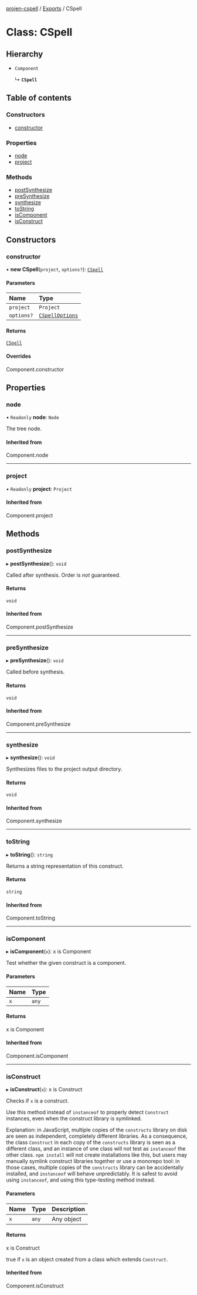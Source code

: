 [projen-cspell](../README.md) / [Exports](../modules.md) / CSpell

# Class: CSpell

## Hierarchy

- `Component`

  ↳ **`CSpell`**

## Table of contents

### Constructors

- [constructor](CSpell.md#constructor)

### Properties

- [node](CSpell.md#node)
- [project](CSpell.md#project)

### Methods

- [postSynthesize](CSpell.md#postsynthesize)
- [preSynthesize](CSpell.md#presynthesize)
- [synthesize](CSpell.md#synthesize)
- [toString](CSpell.md#tostring)
- [isComponent](CSpell.md#iscomponent)
- [isConstruct](CSpell.md#isconstruct)

## Constructors

### constructor

• **new CSpell**(`project`, `options?`): [`CSpell`](CSpell.md)

#### Parameters

| Name | Type |
| :------ | :------ |
| `project` | `Project` |
| `options?` | [`CSpellOptions`](../interfaces/CSpellOptions.md) |

#### Returns

[`CSpell`](CSpell.md)

#### Overrides

Component.constructor

## Properties

### node

• `Readonly` **node**: `Node`

The tree node.

#### Inherited from

Component.node

___

### project

• `Readonly` **project**: `Project`

#### Inherited from

Component.project

## Methods

### postSynthesize

▸ **postSynthesize**(): `void`

Called after synthesis. Order is *not* guaranteed.

#### Returns

`void`

#### Inherited from

Component.postSynthesize

___

### preSynthesize

▸ **preSynthesize**(): `void`

Called before synthesis.

#### Returns

`void`

#### Inherited from

Component.preSynthesize

___

### synthesize

▸ **synthesize**(): `void`

Synthesizes files to the project output directory.

#### Returns

`void`

#### Inherited from

Component.synthesize

___

### toString

▸ **toString**(): `string`

Returns a string representation of this construct.

#### Returns

`string`

#### Inherited from

Component.toString

___

### isComponent

▸ **isComponent**(`x`): x is Component

Test whether the given construct is a component.

#### Parameters

| Name | Type |
| :------ | :------ |
| `x` | `any` |

#### Returns

x is Component

#### Inherited from

Component.isComponent

___

### isConstruct

▸ **isConstruct**(`x`): x is Construct

Checks if `x` is a construct.

Use this method instead of `instanceof` to properly detect `Construct`
instances, even when the construct library is symlinked.

Explanation: in JavaScript, multiple copies of the `constructs` library on
disk are seen as independent, completely different libraries. As a
consequence, the class `Construct` in each copy of the `constructs` library
is seen as a different class, and an instance of one class will not test as
`instanceof` the other class. `npm install` will not create installations
like this, but users may manually symlink construct libraries together or
use a monorepo tool: in those cases, multiple copies of the `constructs`
library can be accidentally installed, and `instanceof` will behave
unpredictably. It is safest to avoid using `instanceof`, and using
this type-testing method instead.

#### Parameters

| Name | Type | Description |
| :------ | :------ | :------ |
| `x` | `any` | Any object |

#### Returns

x is Construct

true if `x` is an object created from a class which extends `Construct`.

#### Inherited from

Component.isConstruct
